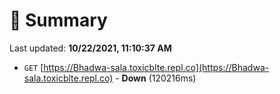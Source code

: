 # 📖 Summary
Last updated: **10/22/2021, 11:10:37 AM**

- `GET` [https://Bhadwa-sala.toxicblte.repl.co](https://Bhadwa-sala.toxicblte.repl.co) - **Down** (120216ms)
